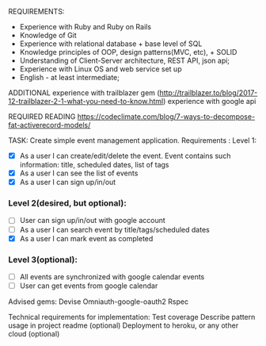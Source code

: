REQUIREMENTS:
- Experience with  Ruby and Ruby on Rails
- Knowledge of Git
- Experience with relational database + base level of SQL
- Knowledge principles of OOP, design patterns(MVC, etc), + SOLID 
- Understanding of Client-Server architecture, RESТ API, json api;
- Experience with Linux OS and web service set up
- English - at least intermediate;

ADDITIONAL
experience with trailblazer gem (http://trailblazer.to/blog/2017-12-trailblazer-2-1-what-you-need-to-know.html)
experience with google api

REQUIRED READING
https://codeclimate.com/blog/7-ways-to-decompose-fat-activerecord-models/

TASK:
Create simple event management application. Requirements : 
Level 1:
- [x] As a user I can create/edit/delete the event. Event contains such information: title, scheduled dates, list of tags
- [x] As a user I can see the list of events
- [x] As a user I can sign up/in/out 
### Level 2(desired, but optional):
- [ ] User can sign up/in/out with google account
- [ ] As a user I can search event by title/tags/scheduled dates
- [x] As a user I can mark event as completed 
### Level 3(optional):
- [ ] All events are synchronized with google calendar events
- [ ] User can get events from google calendar

Advised gems:
Devise
Omniauth-google-oauth2
Rspec

Technical requirements for implementation:
Test coverage
Describe pattern usage in project readme (optional)
Deployment to heroku, or any other cloud (optional)

